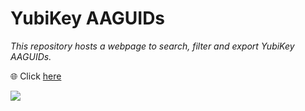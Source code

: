# YubiKey AAGUIDs
_This repository hosts a webpage to search, filter and export YubiKey AAGUIDs._   

🌐 Click [here](https://JMarkstrom.github.io/aaguids/)

![](/images/aaguid-listing.png)
